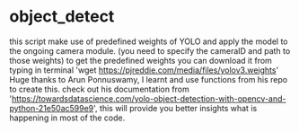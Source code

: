 # object_detect
this script make use of predefined weights of YOLO and apply the model to the ongoing camera module. (you need to specify the cameraID and path to those weights)
to get the predefined weights you can download it from typing in terminal 'wget https://pjreddie.com/media/files/yolov3.weights'
Huge thanks to Arun Ponnuswamy, I learnt and use functions from his repo to create this. check out his documentation from 'https://towardsdatascience.com/yolo-object-detection-with-opencv-and-python-21e50ac599e9', this will provide you better insights what is happening in most of the code.
